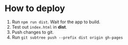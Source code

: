# How to deploy

1. Run `npm run dist`. Wait for the app to build.
2. Test out `index.html` in **dist**.
3. Push changes to git.
3. Run `git subtree push --prefix dist origin gh-pages`
